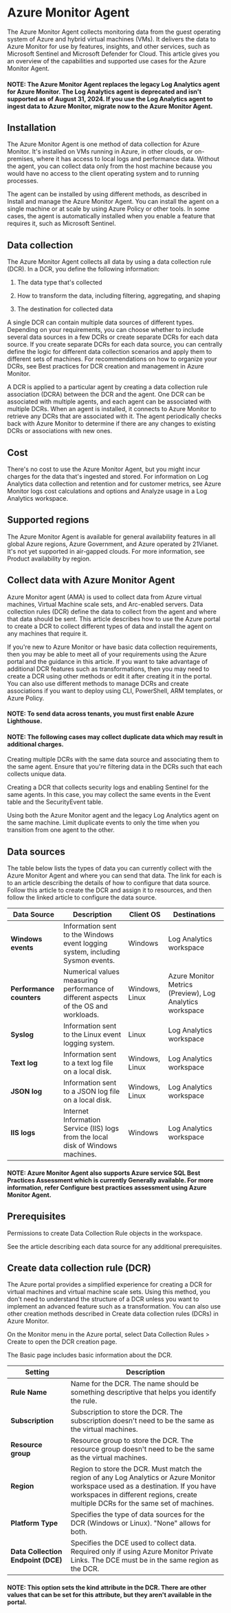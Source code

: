 # Azure Monitor Agent

The Azure Monitor Agent collects monitoring data from the guest operating system of Azure and hybrid virtual machines (VMs). It delivers the data to Azure Monitor for use by features, insights, and other services, such as Microsoft Sentinel and Microsoft Defender for Cloud. This article gives you an overview of the capabilities and supported use cases for the Azure Monitor Agent.

#### NOTE: The Azure Monitor Agent replaces the legacy Log Analytics agent for Azure Monitor. The Log Analytics agent is deprecated and isn't supported as of August 31, 2024. If you use the Log Analytics agent to ingest data to Azure Monitor, migrate now to the Azure Monitor Agent.

## Installation

The Azure Monitor Agent is one method of data collection for Azure Monitor. It's installed on VMs running in Azure, in other clouds, or on-premises, where it has access to local logs and performance data. Without the agent, you can collect data only from the host machine because you would have no access to the client operating system and to running processes.

The agent can be installed by using different methods, as described in Install and manage the Azure Monitor Agent. You can install the agent on a single machine or at scale by using Azure Policy or other tools. In some cases, the agent is automatically installed when you enable a feature that requires it, such as Microsoft Sentinel.

## Data collection

The Azure Monitor Agent collects all data by using a data collection rule (DCR). In a DCR, you define the following information:

1) The data type that's collected

2) How to transform the data, including filtering, aggregating, and shaping

3) The destination for collected data

A single DCR can contain multiple data sources of different types. Depending on your requirements, you can choose whether to include several data sources in a few DCRs or create separate DCRs for each data source. If you create separate DCRs for each data source, you can centrally define the logic for different data collection scenarios and apply them to different sets of machines. For recommendations on how to organize your DCRs, see Best practices for DCR creation and management in Azure Monitor.

A DCR is applied to a particular agent by creating a data collection rule association (DCRA) between the DCR and the agent. One DCR can be associated with multiple agents, and each agent can be associated with multiple DCRs. When an agent is installed, it connects to Azure Monitor to retrieve any DCRs that are associated with it. The agent periodically checks back with Azure Monitor to determine if there are any changes to existing DCRs or associations with new ones.

## Cost

There's no cost to use the Azure Monitor Agent, but you might incur charges for the data that's ingested and stored. For information on Log Analytics data collection and retention and for customer metrics, see Azure Monitor logs cost calculations and options and Analyze usage in a Log Analytics workspace.

## Supported regions

The Azure Monitor Agent is available for general availability features in all global Azure regions, Azure Government, and Azure operated by 21Vianet. It's not yet supported in air-gapped clouds. For more information, see Product availability by region.

## Collect data with Azure Monitor Agent

Azure Monitor agent (AMA) is used to collect data from Azure virtual machines, Virtual Machine scale sets, and Arc-enabled servers. Data collection rules (DCR) define the data to collect from the agent and where that data should be sent. This article describes how to use the Azure portal to create a DCR to collect different types of data and install the agent on any machines that require it.

If you're new to Azure Monitor or have basic data collection requirements, then you may be able to meet all of your requirements using the Azure portal and the guidance in this article. If you want to take advantage of additional DCR features such as transformations, then you may need to create a DCR using other methods or edit it after creating it in the portal. You can also use different methods to manage DCRs and create associations if you want to deploy using CLI, PowerShell, ARM templates, or Azure Policy.

#### NOTE: To send data across tenants, you must first enable Azure Lighthouse.

#### NOTE: The following cases may collect duplicate data which may result in additional charges.

Creating multiple DCRs with the same data source and associating them to the same agent. Ensure that you're filtering data in the DCRs such that each collects unique data.

Creating a DCR that collects security logs and enabling Sentinel for the same agents. In this case, you may collect the same events in the Event table and the SecurityEvent table.

Using both the Azure Monitor agent and the legacy Log Analytics agent on the same machine. Limit duplicate events to only the time when you transition from one agent to the other.

## Data sources

The table below lists the types of data you can currently collect with the Azure Monitor Agent and where you can send that data. The link for each is to an article describing the details of how to configure that data source. Follow this article to create the DCR and assign it to resources, and then follow the linked article to configure the data source.

| Data Source          | Description                                                   | Client OS | Destinations                  |
|----------------------|---------------------------------------------------------------|-----------|------------------------------|
| **Windows events**   | Information sent to the Windows event logging system, including Sysmon events. | Windows   | Log Analytics workspace      |
| **Performance counters** | Numerical values measuring performance of different aspects of the OS and workloads. | Windows, Linux | Azure Monitor Metrics (Preview), Log Analytics workspace |
| **Syslog**           | Information sent to the Linux event logging system.          | Linux     | Log Analytics workspace      |
| **Text log**         | Information sent to a text log file on a local disk.         | Windows, Linux | Log Analytics workspace  |
| **JSON log**         | Information sent to a JSON log file on a local disk.         | Windows, Linux | Log Analytics workspace  |
| **IIS logs**         | Internet Information Service (IIS) logs from the local disk of Windows machines. | Windows   | Log Analytics workspace      |

#### NOTE: Azure Monitor Agent also supports Azure service SQL Best Practices Assessment which is currently Generally available. For more information, refer Configure best practices assessment using Azure Monitor Agent.

## Prerequisites

Permissions to create Data Collection Rule objects in the workspace.

See the article describing each data source for any additional prerequisites.

## Create data collection rule (DCR)

The Azure portal provides a simplified experience for creating a DCR for virtual machines and virtual machine scale sets. Using this method, you don't need to understand the structure of a DCR unless you want to implement an advanced feature such as a transformation. You can also use other creation methods described in Create data collection rules (DCRs) in Azure Monitor.

On the Monitor menu in the Azure portal, select Data Collection Rules > Create to open the DCR creation page.

The Basic page includes basic information about the DCR.

| Setting                | Description |
|------------------------|-------------|
| **Rule Name**         | Name for the DCR. The name should be something descriptive that helps you identify the rule. |
| **Subscription**      | Subscription to store the DCR. The subscription doesn't need to be the same as the virtual machines. |
| **Resource group**    | Resource group to store the DCR. The resource group doesn't need to be the same as the virtual machines. |
| **Region**           | Region to store the DCR. Must match the region of any Log Analytics or Azure Monitor workspace used as a destination. If you have workspaces in different regions, create multiple DCRs for the same set of machines. |
| **Platform Type**     | Specifies the type of data sources for the DCR (Windows or Linux). "None" allows for both. |
| **Data Collection Endpoint (DCE)** | Specifies the DCE used to collect data. Required only if using Azure Monitor Private Links. The DCE must be in the same region as the DCR. |

#### NOTE: This option sets the kind attribute in the DCR. There are other values that can be set for this attribute, but they aren't available in the portal.

